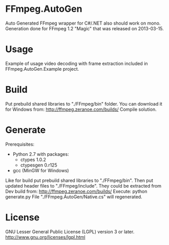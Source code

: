 FFmpeg.AutoGen
==============

Auto Generated FFmpeg wrapper for C#/.NET also should work on mono.
Generation done for FFmpeg 1.2 "Magic" that was released on 2013-03-15.

Usage
=====

Example of usage video decoding with frame extraction included in FFmpeg.AutoGen.Example project.


Build
=====

Put prebuild shared libraries to "./FFmpeg/bin" folder.
You can download it for Windows from: http://ffmpeg.zeranoe.com/builds/
Compile solution.


Generate
========

Prerequisites:
 - Python 2.7
   with packages:
    - ctypes 1.0.2
    - ctypesgen 0.r125
 - gcc (MinGW for Windows)

Like for build put prebuild shared libraries to "./FFmpeg/bin".
Then put updated header files to "./FFmpeg/include".  They could be extracted from Dev build from: http://ffmpeg.zeranoe.com/builds/
Execute:
python generate.py
File "./FFmpeg.AutoGen/Native.cs" will regenerated. 

License
=======

GNU Lesser General Public License (LGPL) version 3 or later.
http://www.gnu.org/licenses/lgpl.html
